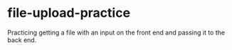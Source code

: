 # file-upload-practice
Practicing getting a file with an input on the front end and passing it to the back end.
